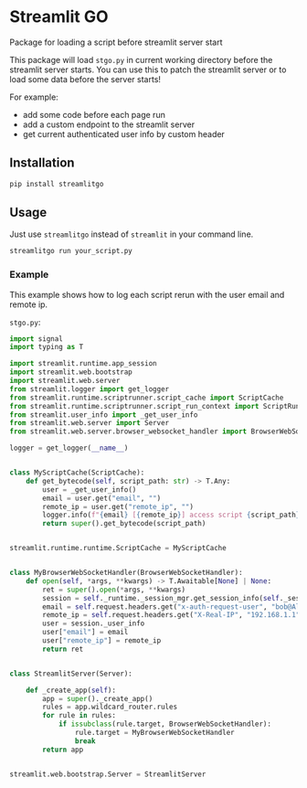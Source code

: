 # Streamlit GO

Package for loading a script before streamlit server start

This package will load `stgo.py` in current working directory before the streamlit server starts. You can use this to patch the streamlit server or to load some data before the server starts!

For example:

- add some code before each page run
- add a custom endpoint to the streamlit server
- get current authenticated user info by custom header

## Installation

```bash
pip install streamlitgo
```

## Usage

Just use `streamlitgo` instead of `streamlit` in your command line.

```bash
streamlitgo run your_script.py
```

### Example

This example shows how to log each script rerun with the user email and remote ip.


`stgo.py`:

```python
import signal
import typing as T

import streamlit.runtime.app_session
import streamlit.web.bootstrap
import streamlit.web.server
from streamlit.logger import get_logger
from streamlit.runtime.scriptrunner.script_cache import ScriptCache
from streamlit.runtime.scriptrunner.script_run_context import ScriptRunContext
from streamlit.user_info import _get_user_info
from streamlit.web.server import Server
from streamlit.web.server.browser_websocket_handler import BrowserWebSocketHandler

logger = get_logger(__name__)


class MyScriptCache(ScriptCache):
    def get_bytecode(self, script_path: str) -> T.Any:
        user = _get_user_info()
        email = user.get("email", "")
        remote_ip = user.get("remote_ip", "")
        logger.info(f"{email} [{remote_ip}] access script {script_path}")
        return super().get_bytecode(script_path)


streamlit.runtime.runtime.ScriptCache = MyScriptCache


class MyBrowserWebSocketHandler(BrowserWebSocketHandler):
    def open(self, *args, **kwargs) -> T.Awaitable[None] | None:
        ret = super().open(*args, **kwargs)
        session = self._runtime._session_mgr.get_session_info(self._session_id).session
        email = self.request.headers.get("x-auth-request-user", "bob@Alice.com")
        remote_ip = self.request.headers.get("X-Real-IP", "192.168.1.1")
        user = session._user_info
        user["email"] = email
        user["remote_ip"] = remote_ip
        return ret


class StreamlitServer(Server):

    def _create_app(self):
        app = super()._create_app()
        rules = app.wildcard_router.rules
        for rule in rules:
            if issubclass(rule.target, BrowserWebSocketHandler):
                rule.target = MyBrowserWebSocketHandler
                break
        return app


streamlit.web.bootstrap.Server = StreamlitServer
```

